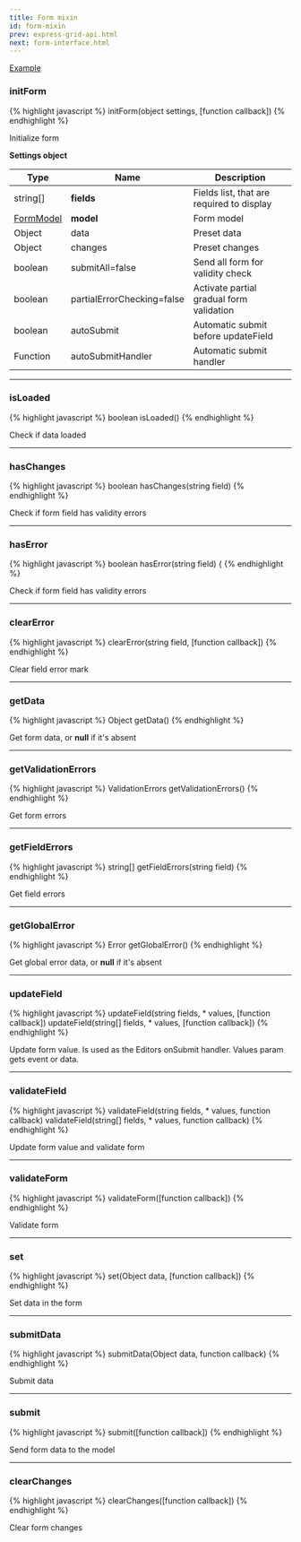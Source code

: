 ```yaml
---
title: Form mixin
id: form-mixin
prev: express-grid-api.html
next: form-interface.html
---
```


[Example](form-example.html)

### initForm

{% highlight javascript %}
initForm(object settings, [function callback])
{% endhighlight %}

Initialize form

**Settings object**

| Type     | Name   | Description |
|----------|--------|--------------|
| string[] |     **fields**                       | Fields list, that are required to display
| [FormModel](/docs/form-model.html) | **model**   | Form model
| Object |    data                       | Preset data
| Object |    changes                     | Preset changes
| boolean |      submitAll=false            | Send all form for validity check
| boolean |      partialErrorChecking=false | Activate partial gradual form validation
| boolean |      autoSubmit                 | Automatic submit before updateField
| Function |  autoSubmitHandler          | Automatic submit handler

----

### isLoaded

{% highlight javascript %}
boolean isLoaded()
{% endhighlight %}

Check if data loaded

----

### hasChanges

{% highlight javascript %}
boolean hasChanges(string field)
{% endhighlight %}

Check if form field has validity errors

----

### hasError

{% highlight javascript %}
boolean hasError(string field) {
{% endhighlight %}

Check if form field has validity errors

----

### clearError

{% highlight javascript %}
clearError(string field, [function callback])
{% endhighlight %}

Clear field error mark

----

### getData

{% highlight javascript %}
Object getData()
{% endhighlight %}

Get form data, or **null** if it's absent

----

### getValidationErrors

{% highlight javascript %}
ValidationErrors getValidationErrors()
{% endhighlight %}

Get form errors

----

### getFieldErrors

{% highlight javascript %}
string[] getFieldErrors(string field)
{% endhighlight %}

Get field errors

---

### getGlobalError

{% highlight javascript %}
Error getGlobalError()
{% endhighlight %}

Get global error data, or **null** if it's absent

----

### updateField

{% highlight javascript %}
updateField(string fields, * values, [function callback])
updateField(string[] fields, * values, [function callback])
{% endhighlight %}

Update form value. Is used as the Editors onSubmit handler.
Values param gets event or data.

----

### validateField

{% highlight javascript %}
validateField(string fields, * values, function callback)
validateField(string[] fields, * values, function callback)
{% endhighlight %}

Update form value and validate form

----

### validateForm

{% highlight javascript %}
validateForm([function callback])
{% endhighlight %}

Validate form

----

### set

{% highlight javascript %}
set(Object data, [function callback])
{% endhighlight %}

Set data in the form

----

### submitData

{% highlight javascript %}
submitData(Object data, function callback)
{% endhighlight %}

Submit data

----

### submit

{% highlight javascript %}
submit([function callback])
{% endhighlight %}

Send form data to the model

----

### clearChanges

{% highlight javascript %}
clearChanges([function callback])
{% endhighlight %}

Clear form changes
